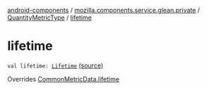 [android-components](../../index.md) / [mozilla.components.service.glean.private](../index.md) / [QuantityMetricType](index.md) / [lifetime](./lifetime.md)

# lifetime

`val lifetime: `[`Lifetime`](../-lifetime/index.md) [(source)](https://github.com/mozilla-mobile/android-components/blob/master/components/service/glean/src/main/java/mozilla/components/service/glean/private/QuantityMetricType.kt#L23)

Overrides [CommonMetricData.lifetime](../-common-metric-data/lifetime.md)

